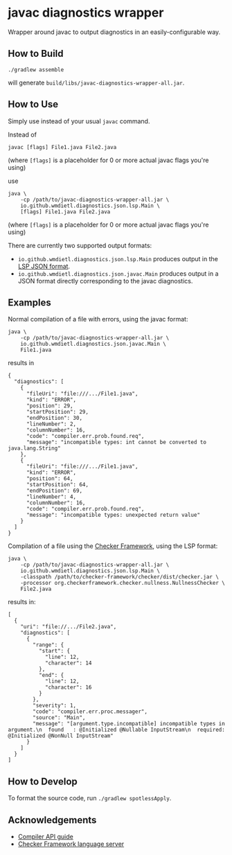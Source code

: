# javac diagnostics wrapper

Wrapper around javac to output diagnostics in an easily-configurable way.

## How to Build

```shell
./gradlew assemble
```

will generate `build/libs/javac-diagnostics-wrapper-all.jar`.


## How to Use

Simply use instead of your usual `javac` command.

Instead of

```shell
javac [flags] File1.java File2.java
```
(where `[flags]` is a placeholder for 0 or more actual javac flags you're using)

use

```shell
java \
    -cp /path/to/javac-diagnostics-wrapper-all.jar \
    io.github.wmdietl.diagnostics.json.lsp.Main \
    [flags] File1.java File2.java
```
(where `[flags]` is a placeholder for 0 or more actual javac flags you're using)

There are currently two supported output formats:
- `io.github.wmdietl.diagnostics.json.lsp.Main` produces output in the [LSP JSON format](https://microsoft.github.io/language-server-protocol/specification).
- `io.github.wmdietl.diagnostics.json.javac.Main` produces output in a JSON format
   directly corresponding to the javac diagnostics.


## Examples

Normal compilation of a file with errors, using the javac format:

```shell
java \
    -cp /path/to/javac-diagnostics-wrapper-all.jar \
    io.github.wmdietl.diagnostics.json.javac.Main \
    File1.java
```

results in

```
{
  "diagnostics": [
    {
      "fileUri": "file:///.../File1.java",
      "kind": "ERROR",
      "position": 29,
      "startPosition": 29,
      "endPosition": 30,
      "lineNumber": 2,
      "columnNumber": 16,
      "code": "compiler.err.prob.found.req",
      "message": "incompatible types: int cannot be converted to java.lang.String"
    },
    {
      "fileUri": "file:///.../File1.java",
      "kind": "ERROR",
      "position": 64,
      "startPosition": 64,
      "endPosition": 69,
      "lineNumber": 4,
      "columnNumber": 16,
      "code": "compiler.err.prob.found.req",
      "message": "incompatible types: unexpected return value"
    }
  ]
}
```

Compilation of a file using the [Checker Framework](https://www.checkerframework.org/),
using the LSP format:

```shell
java \
    -cp /path/to/javac-diagnostics-wrapper-all.jar \
    io.github.wmdietl.diagnostics.json.lsp.Main \
    -classpath /path/to/checker-framework/checker/dist/checker.jar \
    -processor org.checkerframework.checker.nullness.NullnessChecker \
    File2.java
```

results in:

```
[
  {
    "uri": "file://.../File2.java",
    "diagnostics": [
      {
        "range": {
          "start": {
            "line": 12,
            "character": 14
          },
          "end": {
            "line": 12,
            "character": 16
          }
        },
        "severity": 1,
        "code": "compiler.err.proc.messager",
        "source": "Main",
        "message": "[argument.type.incompatible] incompatible types in argument.\n  found   : @Initialized @Nullable InputStream\n  required: @Initialized @NonNull InputStream"
      }
    ]
  }
]
```


## How to Develop

To format the source code, run `./gradlew spotlessApply`.


## Acknowledgements

- [Compiler API guide](http://openjdk.java.net/groups/compiler/guide/compilerAPI.html)
- [Checker Framework language server](https://github.com/eisopux/checker-framework-languageserver/)
